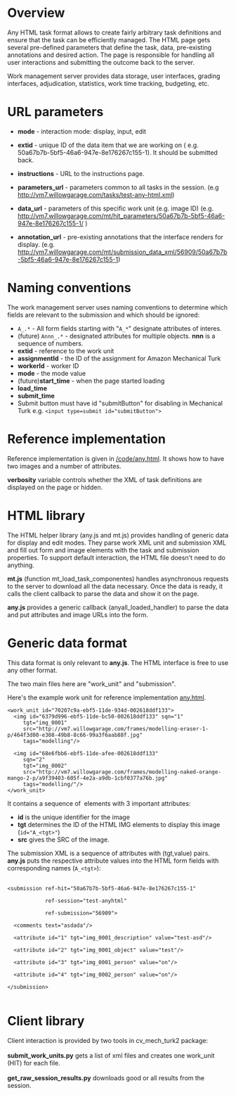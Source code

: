 # Overview #

Any HTML task format allows to create fairly arbitrary task definitions and ensure that the task can be efficiently managed. The HTML page gets several pre-defined parameters that define the task, data, pre-existing annotations and desired action. The page is responsible for handling all user interactions and submitting the outcome back to the server.

Work management server provides data storage, user interfaces, grading interfaces, adjudication, statistics, work time tracking, budgeting, etc.

# URL parameters #

  * **mode** - interaction mode: display, input, edit
  * **extid** - unique ID of the data item that we are working on ( e.g. 50a67b7b-5bf5-46a6-947e-8e176267c155-1). It should be submitted back.
  * **instructions** - URL to the instructions page.

  * **parameters\_url** - parameters common to all tasks in the session. (e.g http://vm7.willowgarage.com/tasks/test-any-html.xml)
  * **data\_url** - parameters of this specific work unit (e.g. image ID) (e.g. http://vm7.willowgarage.com/mt/hit_parameters/50a67b7b-5bf5-46a6-947e-8e176267c155-1/ )
  * **annotation\_url** - pre-existing annotations that the interface renders for display. (e.g. http://vm7.willowgarage.com/mt/submission_data_xml/56909/50a67b7b-5bf5-46a6-947e-8e176267c155-1)

# Naming conventions #

The work management server uses naming conventions to determine which fields are relevant to the submission and which should be ignored:
  * `A_.*` - All form fields starting with "`A_*`" designate attributes of interes.
  * (future) `Annn_.*` - designated attributes for multiple objects. **nnn** is a sequence of numbers.
  * **extid** - reference to the work unit
  * **assignmentId** - the ID of the assignment for Amazon Mechanical Turk
  * **workerId** - worker ID
  * **mode** - the mode value
  * (future)**start\_time** - when the page started loading
  * **load\_time**
  * **submit\_time**
  * Submit button must have id "submitButton" for disabling in Mechanical Turk e.g. `<input type=submit id="submitButton">`

# Reference implementation #

Reference implementation is given in [/code/any.html](http://code.google.com/p/cv-web-annotation-toolkit/source/browse/trunk/django/web_annotations_server/mturk/code/any.html). It shows how to have two images and a number of attributes.

**verbosity** variable controls whether the XML of task definitions are displayed on the page or hidden.

# HTML library #

The HTML helper library (any.js and mt.js) provides handling of generic data for display and edit modes. They parse work XML unit and submission XML and fill out form and image elements with the task and submission properties. To support default interaction, the HTML file doesn't need to do anything.

**mt.js** (function mt\_load\_task\_componentes) handles asynchronous requests to the server to download all the data necessary. Once the data is ready, it calls the client callback to parse the data and show it on the page.

**any.js** provides a generic callback (anyall\_loaded\_handler) to parse the data and put attributes and image URLs into the form.

# Generic data format #

This data format is only relevant to **any.js**. The HTML interface is free to use any other format.

The two main files here are "work\_unit" and "submission".

Here's the example work unit for reference implementation [any.html](http://code.google.com/p/cv-web-annotation-toolkit/source/browse/trunk/django/web_annotations_server/mturk/code/any.html).
```
<work_unit id="70207c9a-ebf5-11de-934d-002618ddf133">
  <img id="6379d996-ebf5-11de-bc50-002618ddf133" sqn="1" 
     tgt="img_0001" 
     src="http://vm7.willowgarage.com/frames/modelling-eraser-1-p/464f3d00-e308-49b8-8c66-99a3f6aab88f.jpg" 
     tags="modelling"/>

  <img id="68e6fbb6-ebf5-11de-afee-002618ddf133" 
     sqn="2" 
     tgt="img_0002" 
     src="http://vm7.willowgarage.com/frames/modelling-naked-orange-mango-2-p/a9f39403-605f-4e2a-a9db-1cbf0377a76b.jpg" 
     tags="modelling/"/>
</work_unit>
```

It contains a sequence of <img> elements with 3 important attributes:<br>
<ul><li><b>id</b> is the unique identifier for the image<br>
</li><li><b>tgt</b> determines the ID of the HTML IMG elements to display this image (<code>id="A_&lt;tgt&gt;"</code>)<br>
</li><li><b>src</b> gives the SRC of the image.</li></ul>

The submission XML is a sequence of attributes with (tgt,value) pairs. <b>any.js</b> puts the respective attribute values into the HTML form fields with corresponding names (<code>A_&lt;tgt&gt;</code>):<br>
<br>
<pre><code>&lt;submission ref-hit="50a67b7b-5bf5-46a6-947e-8e176267c155-1" <br>
            ref-session="test-anyhtml" <br>
            ref-submission="56909"&gt;<br>
  &lt;comments text="asdada"/&gt;<br>
  &lt;attribute id="1" tgt="img_0001_description" value="test-asd"/&gt;<br>
  &lt;attribute id="2" tgt="img_0001_object" value="test"/&gt;<br>
  &lt;attribute id="3" tgt="img_0001_person" value="on"/&gt;<br>
  &lt;attribute id="4" tgt="img_0002_person" value="on"/&gt;<br>
&lt;/submission&gt;<br>
</code></pre>




<h1>Client library</h1>

Client interaction is provided by two tools in cv_mech_turk2 package:<br>
<br>
<b>submit_work_units.py</b> gets a list of xml files and creates one work_unit (HIT) for each file.<br>
<br>
<b>get_raw_session_results.py</b> downloads good or all results from the session.